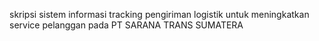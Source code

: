 skripsi sistem informasi tracking pengiriman logistik untuk meningkatkan service pelanggan pada PT SARANA TRANS SUMATERA